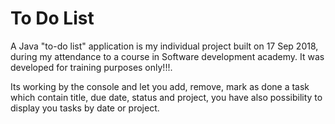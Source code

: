 # To Do List
A Java "to-do list" application is my individual project built on 17 Sep 2018, during my attendance to a course in Software development academy. 
It was developed for training purposes only!!!.

Its working by the console and let you add, remove, mark as done a task which contain title, due date, status and project, you have also possibility to display you tasks by date or project.
